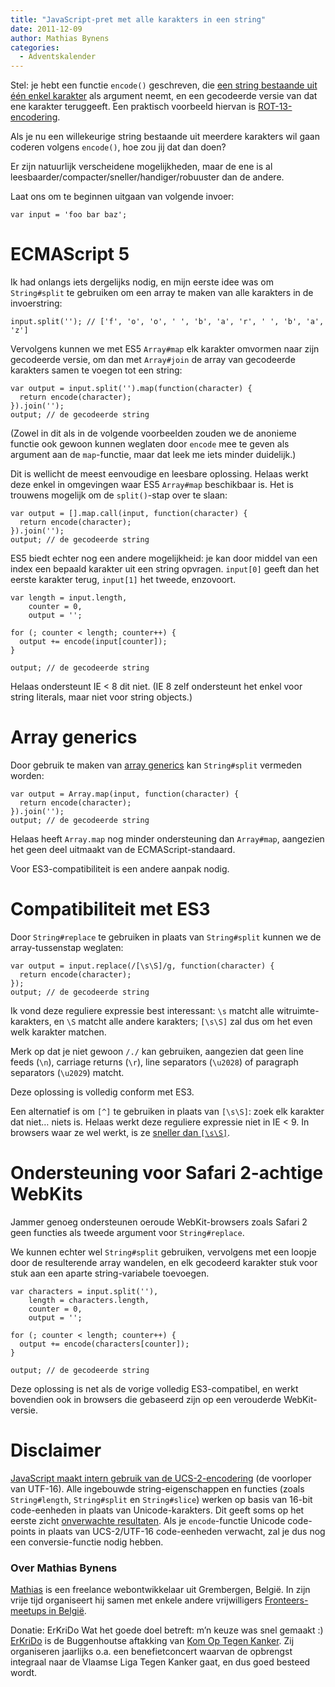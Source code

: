 ```yaml
---
title: "JavaScript-pret met alle karakters in een string"
date: 2011-12-09
author: Mathias Bynens
categories: 
  - Adventskalender
---
```

Stel: je hebt een functie `encode()` geschreven, die [een string bestaande uit één enkel karakter](http://www.flickr.com/photos/24374884@N08/6346609079/) als argument neemt, en een gecodeerde versie van dat ene karakter teruggeeft. Een praktisch voorbeeld hiervan is [ROT-13-encodering](http://en.wikipedia.org/wiki/ROT13).

Als je nu een willekeurige string bestaande uit meerdere karakters wil gaan coderen volgens `encode()`, hoe zou jij dat dan doen?

Er zijn natuurlijk verscheidene mogelijkheden, maar de ene is al leesbaarder/compacter/sneller/handiger/robuuster dan de andere.

Laat ons om te beginnen uitgaan van volgende invoer:

```
var input = 'foo bar baz';
```

# ECMAScript 5

Ik had onlangs iets dergelijks nodig, en mijn eerste idee was om `String#split` te gebruiken om een array te maken van alle karakters in de invoerstring:

```
input.split(''); // ['f', 'o', 'o', ' ', 'b', 'a', 'r', ' ', 'b', 'a', 'z']
```

Vervolgens kunnen we met ES5 `Array#map` elk karakter omvormen naar zijn gecodeerde versie, om dan met `Array#join` de array van gecodeerde karakters samen te voegen tot een string:

```
var output = input.split('').map(function(character) {
  return encode(character);
}).join('');
output; // de gecodeerde string
```

(Zowel in dit als in de volgende voorbeelden zouden we de anonieme functie ook gewoon kunnen weglaten door `encode` mee te geven als argument aan de `map`-functie, maar dat leek me iets minder duidelijk.)

Dit is wellicht de meest eenvoudige en leesbare oplossing. Helaas werkt deze enkel in omgevingen waar ES5 `Array#map` beschikbaar is. Het is trouwens mogelijk om de `split()`-stap over te slaan:

```
var output = [].map.call(input, function(character) {
  return encode(character);
}).join('');
output; // de gecodeerde string
```

ES5 biedt echter nog een andere mogelijkheid: je kan door middel van een index een bepaald karakter uit een string opvragen. `input[0]` geeft dan het eerste karakter terug, `input[1]` het tweede, enzovoort.

```
var length = input.length,
    counter = 0,
    output = '';

for (; counter < length; counter++) {
  output += encode(input[counter]);
}

output; // de gecodeerde string
```

Helaas ondersteunt IE < 8 dit niet. (IE 8 zelf ondersteunt het enkel voor string literals, maar niet voor string objects.)

# Array generics

Door gebruik te maken van [array generics](https://developer.mozilla.org/en/JavaScript/New_in_JavaScript/1.6#Array_and_String_generics) kan `String#split` vermeden worden:

```
var output = Array.map(input, function(character) {
  return encode(character);
}).join('');
output; // de gecodeerde string
```

Helaas heeft `Array.map` nog minder ondersteuning dan `Array#map`, aangezien het geen deel uitmaakt van de ECMAScript-standaard.

Voor ES3-compatibiliteit is een andere aanpak nodig.

# Compatibiliteit met ES3

Door `String#replace` te gebruiken in plaats van `String#split` kunnen we de array-tussenstap weglaten:

```
var output = input.replace(/[\s\S]/g, function(character) {
  return encode(character);
});
output; // de gecodeerde string
```

Ik vond deze reguliere expressie best interessant: `\s` matcht alle witruimte-karakters, en `\S` matcht alle andere karakters; `[\s\S]` zal dus om het even welk karakter matchen.

Merk op dat je niet gewoon `/./` kan gebruiken, aangezien dat geen line feeds (`\n`), carriage returns (`\r`), line separators (`\u2028`) of paragraph separators (`\u2029`) matcht.

Deze oplossing is volledig conform met ES3.

Een alternatief is om `[^]` te gebruiken in plaats van `[\s\S]`: zoek elk karakter dat niet… niets is. Helaas werkt deze reguliere expressie niet in IE < 9. In browsers waar ze wel werkt, is ze [sneller dan `[\s\S]`](http://jsperf.com/match-any-char-regex "jsPerf: Match any character using regex").

# Ondersteuning voor Safari 2-achtige WebKits

Jammer genoeg ondersteunen oeroude WebKit-browsers zoals Safari 2 geen functies als tweede argument voor `String#replace`.

We kunnen echter wel `String#split` gebruiken, vervolgens met een loopje door de resulterende array wandelen, en elk gecodeerd karakter stuk voor stuk aan een aparte string-variabele toevoegen.

```
var characters = input.split(''),
    length = characters.length,
    counter = 0,
    output = '';

for (; counter < length; counter++) {
  output += encode(characters[counter]);
}

output; // de gecodeerde string
```

Deze oplossing is net als de vorige volledig ES3-compatibel, en werkt bovendien ook in browsers die gebaseerd zijn op een verouderde WebKit-versie.

# Disclaimer

[JavaScript maakt intern gebruik van de UCS-2-encodering](https://mathiasbynens.be/notes/javascript-encoding) (de voorloper van UTF-16). Alle ingebouwde string-eigenschappen en functies (zoals `String#length`, `String#split` en `String#slice`) werken op basis van 16-bit code-eenheden in plaats van Unicode-karakters. Dit geeft soms op het eerste zicht [onverwachte resultaten](https://mathiasbynens.be/notes/javascript-unicode). Als je `encode`-functie Unicode code-points in plaats van UCS-2/UTF-16 code-eenheden verwacht, zal je dus nog een conversie-functie nodig hebben.

### Over Mathias Bynens
<!-- <img src="/archief/_img/2011/12/mathias-bynens.jpg" alt="Foto van mathias bynens uit 2011" class="floating-portrait"> -->
[Mathias](https://mathiasbynens.be/) is een freelance webontwikkelaar uit Grembergen, België. In zijn vrije tijd organiseert hij samen met enkele andere vrijwilligers [Fronteers-meetups in België](https://twitter.com/fronteersbe).

Donatie: ErKriDo
Wat het goede doel betreft: m’n keuze was snel gemaakt :) [ErKriDo](http://erkrido.blogspot.com/) is de Buggenhoutse aftakking van [Kom Op Tegen Kanker](http://www.tegenkanker.be/kom_op_tegen_kanker). Zij organiseren jaarlijks o.a. een benefietconcert waarvan de opbrengst integraal naar de Vlaamse Liga Tegen Kanker gaat, en dus goed besteed wordt.
